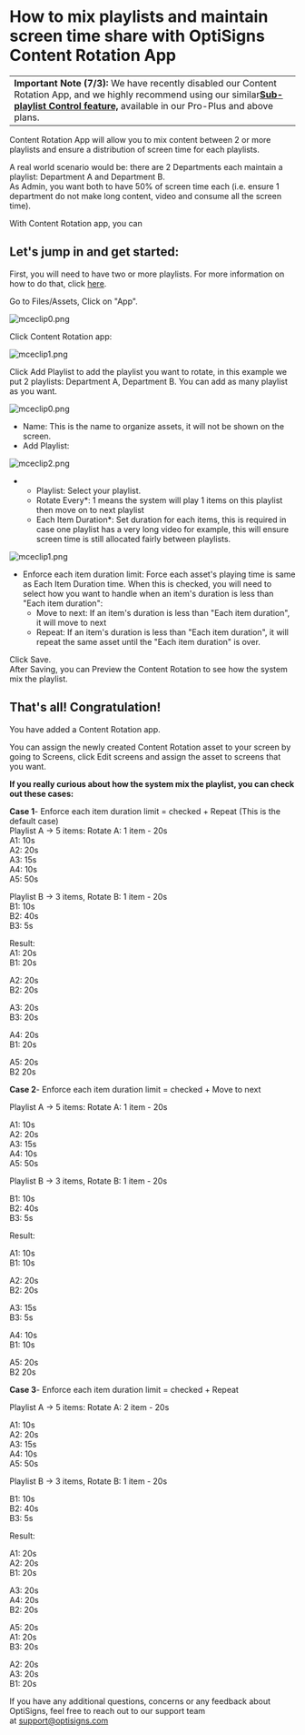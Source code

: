 # How to mix playlists and maintain screen time share with OptiSigns Content Rotation App

|  |
| --- |
| **Important Note (7/3):** We have recently disabled our Content Rotation App, and we highly recommend using our similar[**Sub-playlist Control feature,**](https://support.optisigns.com/hc/en-us/articles/22474034993043) available in our Pro-Plus and above plans. |

Content Rotation App will allow you to mix content between 2 or more playlists and ensure a distribution of screen time for each playlists.

A real world scenario would be: there are 2 Departments each maintain a playlist: Department A and Department B.  
As Admin, you want both to have 50% of screen time each (i.e. ensure 1 department do not make long content, video and consume all the screen time).

With Content Rotation app, you can

## **Let's jump in and get started:**

First, you will need to have two or more playlists. For more information on how to do that, click [here](https://support.optisigns.com/hc/en-us/articles/28295104605843).

Go to Files/Assets, Click on "App".

![mceclip0.png](https://support.optisigns.com/hc/article_attachments/360100601834)

Click Content Rotation app:

![mceclip1.png](https://support.optisigns.com/hc/article_attachments/1500001706142)

Click Add Playlist to add the playlist you want to rotate, in this example we put 2 playlists: Department A, Department B. You can add as many playlist as you want.

![mceclip0.png](https://support.optisigns.com/hc/article_attachments/1500001572662)

* Name: This is the name to organize assets, it will not be shown on the screen.
* Add Playlist:

![mceclip2.png](https://support.optisigns.com/hc/article_attachments/360102767433)

* + Playlist: Select your playlist.
  + Rotate Every\*: 1 means the system will play 1 items on this playlist then move on to next playlist
  + Each Item Duration\*: Set duration for each items, this is required in case one playlist has a very long video for example, this will ensure screen time is still allocated fairly between playlists.

![mceclip1.png](https://support.optisigns.com/hc/article_attachments/1500001572702)

* Enforce each item duration limit: Force each asset's playing time is same as Each Item Duration time. When this is checked, you will need to select how you want to handle when an item's duration is less than "Each item duration":
  + Move to next: If an item's duration is less than "Each item duration", it will move to next
  + Repeat: If an item's duration is less than "Each item duration", it will repeat the same asset until the "Each item duration" is over.

Click Save.  
After Saving, you can Preview the Content Rotation to see how the system mix the playlist.

## **That's all! Congratulation!**

You have added a Content Rotation app.

You can assign the newly created Content Rotation asset to your screen by going to Screens, click Edit screens and assign the asset to screens that you want.

**If you really curious about how the system mix the playlist, you can check out these cases:**

**Case 1**- Enforce each item duration limit = checked + Repeat (This is the default case)   
Playlist A -> 5 items: Rotate A: 1 item - 20s  
A1: 10s  
A2: 20s  
A3: 15s  
A4: 10s  
A5: 50s

Playlist B -> 3 items, Rotate B: 1 item - 20s  
B1: 10s  
B2: 40s  
B3: 5s

Result:  
A1: 20s  
B1: 20s

A2: 20s  
B2: 20s

A3: 20s  
B3: 20s

A4: 20s  
B1: 20s

A5: 20s  
B2 20s

**Case 2**- Enforce each item duration limit = checked + Move to next

Playlist A -> 5 items: Rotate A: 1 item - 20s

A1: 10s  
A2: 20s  
A3: 15s  
A4: 10s  
A5: 50s

Playlist B -> 3 items, Rotate B: 1 item - 20s

B1: 10s  
B2: 40s  
B3: 5s

Result:

A1: 10s  
B1: 10s

A2: 20s  
B2: 20s

A3: 15s  
B3: 5s

A4: 10s  
B1: 10s

A5: 20s  
B2 20s

**Case 3**- Enforce each item duration limit = checked + Repeat

Playlist A -> 5 items: Rotate A: 2 item - 20s

A1: 10s  
A2: 20s  
A3: 15s  
A4: 10s  
A5: 50s

Playlist B -> 3 items, Rotate B: 1 item - 20s

B1: 10s  
B2: 40s  
B3: 5s

Result:

A1: 20s  
A2: 20s  
B1: 20s

A3: 20s  
A4: 20s  
B2: 20s

A5: 20s  
A1: 20s  
B3: 20s

A2: 20s  
A3: 20s  
B1: 20s

If you have any additional questions, concerns or any feedback about OptiSigns, feel free to reach out to our support team at [support@optisigns.com](mailto:support@optisigns.com)